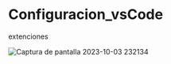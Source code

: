 # Configuracion_vsCode

extenciones

![Captura de pantalla 2023-10-03 232134](https://github.com/AntonioQk/Configuracion_vsCode/assets/86135476/8cd41aa4-032f-404b-9d15-6abd55cb28fc)
